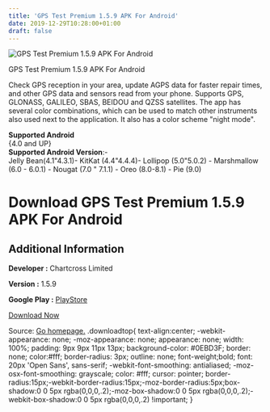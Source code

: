 ```yaml
---
title: 'GPS Test Premium 1.5.9 APK For Android'
date: 2019-12-29T10:28:00+01:00
draft: false
---
```


![GPS Test Premium 1.5.9 APK For Android](https://i1.wp.com/apkhome.net/wp-content/uploads/2019/11/GPS-Test-Premium-1.5.9.png "GPS Test Premium 1.5.9 APK For Android")

  

GPS Test Premium 1.5.9 APK For Android

Check GPS reception in your area, update AGPS data for faster repair times, and other GPS data and sensors read from your phone. Supports GPS, GLONASS, GALILEO, SBAS, BEIDOU and QZSS satellites. The app has several color combinations, which can be used to match other instruments also used next to the application. It also has a color scheme "night mode".

**Supported Android**  
{4.0 and UP}  
**Supported Android Version**:-  
Jelly Bean(4.1"4.3.1)- KitKat (4.4"4.4.4)- Lollipop (5.0"5.0.2) - Marshmallow (6.0 - 6.0.1) - Nougat (7.0 " 7.1.1) - Oreo (8.0-8.1) - Pie (9.0)

Download GPS Test Premium 1.5.9 APK For Android
===============================================

Additional Information
----------------------

**Developer :** Chartcross Limited

**Version :** 1.5.9

**Google Play :** [PlayStore](https://play.google.com/store/apps/details?id=com.chartcross.gpstest&hl=en)

  

[Download Now](https://store4app.co/post/gps-test-premium-1-5-9-apk-for-android_1574066366)

  
Source: [Go homepage.](https://store4app.co/post/gps-test-premium-1-5-9-apk-for-android_1574066366) .downloadtop{ text-align:center; -webkit-appearance: none; -moz-appearance: none; appearance: none; width: 100%; padding: 9px 9px 11px 13px; background-color: #0EBD3F; border: none; color:#fff; border-radius: 3px; outline: none; font-weight;bold; font: 20px 'Open Sans', sans-serif; -webkit-font-smoothing: antialiased; -moz-osx-font-smoothing: grayscale; color: #fff; cursor: pointer; border-radius:15px;-webkit-border-radius:15px;-moz-border-radius:5px;box-shadow:0 0 5px rgba(0,0,0,.2);-moz-box-shadow:0 0 5px rgba(0,0,0,.2);-webkit-box-shadow:0 0 5px rgba(0,0,0,.2) !important; }